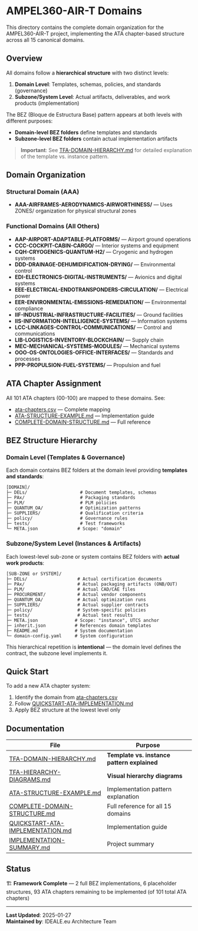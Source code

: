 # AMPEL360-AIR-T Domains

This directory contains the complete domain organization for the AMPEL360-AIR-T project, implementing the ATA chapter-based structure across all 15 canonical domains.

## Overview

All domains follow a **hierarchical structure** with two distinct levels:

1. **Domain Level**: Templates, schemas, policies, and standards (governance)
2. **Subzone/System Level**: Actual artifacts, deliverables, and work products (implementation)

The BEZ (Bloque de Estructura Base) pattern appears at both levels with different purposes:
- **Domain-level BEZ folders** define templates and standards
- **Subzone-level BEZ folders** contain actual implementation artifacts

> **Important**: See [TFA-DOMAIN-HIERARCHY.md](./TFA-DOMAIN-HIERARCHY.md) for detailed explanation of the template vs. instance pattern.

## Domain Organization

### Structural Domain (AAA)
- **AAA-AIRFRAMES-AERODYNAMICS-AIRWORTHINESS/** — Uses ZONES/ organization for physical structural zones

### Functional Domains (All Others)
- **AAP-AIRPORT-ADAPTABLE-PLATFORMS/** — Airport ground operations
- **CCC-COCKPIT-CABIN-CARGO/** — Interior systems and equipment
- **CQH-CRYOGENICS-QUANTUM-H2/** — Cryogenic and hydrogen systems
- **DDD-DRAINAGE-DEHUMIDIFICATION-DRYING/** — Environmental control
- **EDI-ELECTRONICS-DIGITAL-INSTRUMENTS/** — Avionics and digital systems
- **EEE-ELECTRICAL-ENDOTRANSPONDERS-CIRCULATION/** — Electrical power
- **EER-ENVIRONMENTAL-EMISSIONS-REMEDIATION/** — Environmental compliance
- **IIF-INDUSTRIAL-INFRASTRUCTURE-FACILITIES/** — Ground facilities
- **IIS-INFORMATION-INTELLIGENCE-SYSTEMS/** — Information systems
- **LCC-LINKAGES-CONTROL-COMMUNICATIONS/** — Control and communications
- **LIB-LOGISTICS-INVENTORY-BLOCKCHAIN/** — Supply chain
- **MEC-MECHANICAL-SYSTEMS-MODULES/** — Mechanical systems
- **OOO-OS-ONTOLOGIES-OFFICE-INTERFACES/** — Standards and processes
- **PPP-PROPULSION-FUEL-SYSTEMS/** — Propulsion and fuel

## ATA Chapter Assignment

All 101 ATA chapters (00-100) are mapped to these domains. See:
- [ata-chapters.csv](../../../1-DIMENSIONS/CANONICAL-TAXONOMY/ata-chapters.csv) — Complete mapping
- [ATA-STRUCTURE-EXAMPLE.md](./ATA-STRUCTURE-EXAMPLE.md) — Implementation guide
- [COMPLETE-DOMAIN-STRUCTURE.md](./COMPLETE-DOMAIN-STRUCTURE.md) — Full reference

## BEZ Structure Hierarchy

### Domain Level (Templates & Governance)

Each domain contains BEZ folders at the domain level providing **templates and standards**:

```
[DOMAIN]/
├─ DELs/                    # Document templates, schemas
├─ PAx/                     # Packaging standards
├─ PLM/                     # PLM policies
├─ QUANTUM_OA/              # Optimization patterns
├─ SUPPLIERS/               # Qualification criteria
├─ policy/                  # Governance rules
├─ tests/                   # Test frameworks
└─ META.json               # Scope: "domain"
```

### Subzone/System Level (Instances & Artifacts)

Each lowest-level sub-zone or system contains BEZ folders with **actual work products**:

```
[SUB-ZONE or SYSTEM]/
├─ DELs/                   # Actual certification documents
├─ PAx/                    # Actual packaging artifacts (ONB/OUT)
├─ PLM/                    # Actual CAD/CAE files
├─ PROCUREMENT/            # Actual vendor components
├─ QUANTUM_OA/             # Actual optimization runs
├─ SUPPLIERS/              # Actual supplier contracts
├─ policy/                 # System-specific policies
├─ tests/                  # Actual test results
├─ META.json              # Scope: "instance", UTCS anchor
├─ inherit.json           # References domain templates
├─ README.md              # System documentation
└─ domain-config.yaml     # System configuration
```

This hierarchical repetition is **intentional** — the domain level defines the contract, the subzone level implements it.

## Quick Start

To add a new ATA chapter system:
1. Identify the domain from [ata-chapters.csv](../../../1-DIMENSIONS/CANONICAL-TAXONOMY/ata-chapters.csv)
2. Follow [QUICKSTART-ATA-IMPLEMENTATION.md](./QUICKSTART-ATA-IMPLEMENTATION.md)
3. Apply BEZ structure at the lowest level only

## Documentation

| File | Purpose |
|------|---------|
| [TFA-DOMAIN-HIERARCHY.md](./TFA-DOMAIN-HIERARCHY.md) | **Template vs. instance pattern explained** |
| [TFA-HIERARCHY-DIAGRAMS.md](./TFA-HIERARCHY-DIAGRAMS.md) | **Visual hierarchy diagrams** |
| [ATA-STRUCTURE-EXAMPLE.md](./ATA-STRUCTURE-EXAMPLE.md) | Implementation pattern explanation |
| [COMPLETE-DOMAIN-STRUCTURE.md](./COMPLETE-DOMAIN-STRUCTURE.md) | Full reference for all 15 domains |
| [QUICKSTART-ATA-IMPLEMENTATION.md](./QUICKSTART-ATA-IMPLEMENTATION.md) | Implementation guide |
| [IMPLEMENTATION-SUMMARY.md](./IMPLEMENTATION-SUMMARY.md) | Project summary |

## Status

🏗️ **Framework Complete** — 2 full BEZ implementations, 6 placeholder structures, 93 ATA chapters remaining to be implemented (of 101 total ATA chapters)

---

**Last Updated**: 2025-01-27  
**Maintained by**: IDEALE.eu Architecture Team

